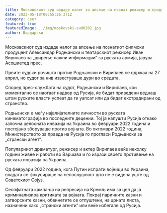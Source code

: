 ```yaml
---
title: Московскиот суд издаде налог за апсење на познат режисер и продуцент
date: 2023-05-18T00:55:26.371Z
category: свет
featured: true
featuredImage: ../img/moskovski-sud0202.jpg
author: Вардарски
---
```

Московскиот суд издаде налог за апсење на познатиот филмски продуцент Александар Родњански и театарскиот режисер Иван Вирипаев за „ширење лажни информации“ за руската армија, јавува Асошиетед прес.

Првите судски рочишта против Родњански и Вирипаев се одржаа на 27 април, но судот за нив известуваше дури во средата.

Според прес-службата на судот, Родњански и Вирипаев, кои моментално се наоѓаат надвор од Русија, ќе бидат приведени веднаш штом руските власти успеат да ги уапсат или да бидат екстрадирани од странство.

Родњански е меѓу највлијателните личности во руската кинематографија во последните децении. Тој ја напушти Русија откако започна целосната инвазија на Украина во февруари 2022 година и постојано зборуваше против војната. Во октомври 2022 година, Министерството за правда на Русија го прогласи Родњански за „странски агент“.

Популарниот драматург, режисер и актер Вирипаев веќе неколку години живее и работи во Варшава и го изрази своето противење на руската инвазија на Украина.

Од февруари 2022 година, кога Путин испрати војници во Украина, владата се фокусираше на непослушност што не е видена уште од Советскиот Сојуз.

Сеопфатната кампања на репресија на Кремљ има за цел да ја криминализира критиката за војната. Покрај паричните казни и затворските казни, обвинетите се отпуштени, на црната листа, назначени како „странски агенти“ или веќе избегале од Русија.